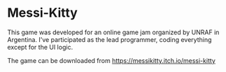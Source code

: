 # Messi-Kitty

This game was developed for an online game jam organized by UNRAF in Argentina. I've participated as the lead programmer, coding everything except for the UI logic.

The game can be downloaded from https://messikitty.itch.io/messi-kitty
